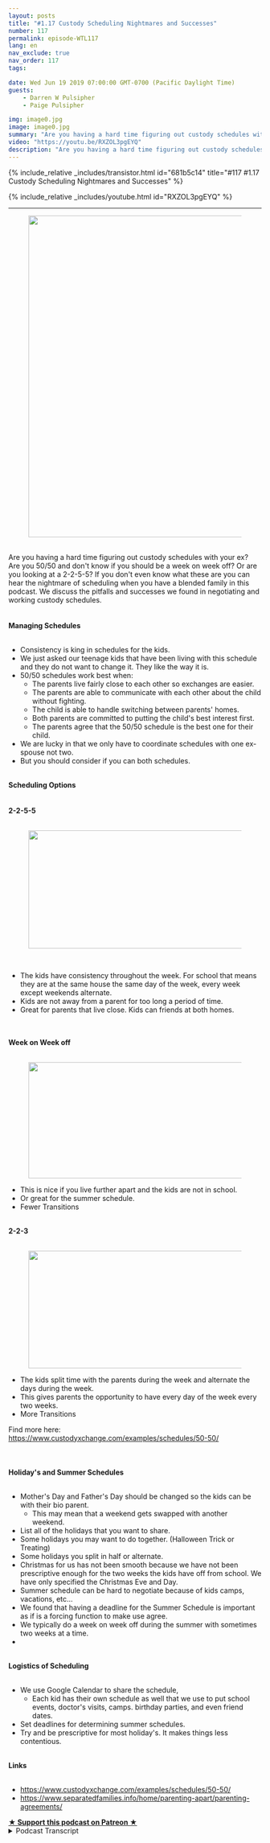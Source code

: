 ```yaml
---
layout: posts
title: "#1.17 Custody Scheduling Nightmares and Successes"
number: 117
permalink: episode-WTL117
lang: en
nav_exclude: true
nav_order: 117
tags:

date: Wed Jun 19 2019 07:00:00 GMT-0700 (Pacific Daylight Time)
guests:
    - Darren W Pulsipher
    - Paige Pulsipher

img: image0.jpg
image: image0.jpg
summary: "Are you having a hard time figuring out custody schedules with your ex? Are you 50/50 and don't know if you should be a week on week off? Or are you looking at a 2-2-5-5? If you don't even know what these are you can hear the nightmare of scheduling when you have a blended family in this podcast. We discuss the pitfalls and successes we found in negotiating and working custody schedules. "
video: "https://youtu.be/RXZOL3pgEYQ"
description: "Are you having a hard time figuring out custody schedules with your ex? Are you 50/50 and don't know if you should be a week on week off? Or are you looking at a 2-2-5-5? If you don't even know what these are you can hear the nightmare of scheduling when you have a blended family in this podcast. We discuss the pitfalls and successes we found in negotiating and working custody schedules. "
---
```


<div>
{% include_relative _includes/transistor.html id="681b5c14" title="#117 #1.17 Custody Scheduling Nightmares and Successes" %}

{% include_relative _includes/youtube.html id="RXZOL3pgEYQ" %}
</div>

---

<html><head></head><body><div><figure data-trix-attachment="{&quot;contentType&quot;:&quot;image&quot;,&quot;height&quot;:640,&quot;url&quot;:&quot;https://lh3.googleusercontent.com/-X_O_K6uNsUI/XQmd_JCEBnI/AAAAAAABYiw/XMjhUd5a2uwD_E8OCW7lfWRvU8IXl9mMACK8BGAs/s640/2019-06-18.jpg&quot;,&quot;width&quot;:480}" data-trix-content-type="image" class="attachment attachment--preview"><img src="./image0.jpg" width="480" height="640"><figcaption class="attachment__caption"></figcaption></figure></div><div><br></div><div>Are you having a hard time figuring out custody schedules with your ex? Are you 50/50 and don't know if you should be a week on week off? Or are you looking at a 2-2-5-5? If you don't even know what these are you can hear the nightmare of scheduling when you have a blended family in this podcast. We discuss the pitfalls and successes we found in negotiating and working custody schedules.</div><div><br></div><div><strong><br>Managing Schedules<br></strong><br></div><ul><li>Consistency is king in schedules for the kids.&nbsp;</li><li>We just asked our teenage kids that have been living with this schedule and they do not want to change it. They like the way it is.</li><li>50/50 schedules work best when:<ul><li>The parents live fairly close to each other so exchanges are easier.</li><li>The parents are able to communicate with each other about the child without fighting.</li><li>The child is able to handle switching between parents' homes.</li><li>Both parents are committed to putting the child's best interest first.</li><li>The parents agree that the 50/50 schedule is the best one for their child.</li></ul></li><li>We are lucky in that we only have to coordinate schedules with one ex-spouse not two.</li><li>But you should consider if you can both schedules.</li></ul><div><strong><br>Scheduling Options<br></strong><br></div><div><strong><br>2-2-5-5<br></strong><br></div><div><figure data-trix-attachment="{&quot;contentType&quot;:&quot;image&quot;,&quot;height&quot;:235,&quot;url&quot;:&quot;https://www.custodyxchange.com/screenshots/examples/schedules/50-50/2-2-5-5-basic.png&quot;,&quot;width&quot;:517}" data-trix-content-type="image" class="attachment attachment--preview"><img src="./image1.png" width="517" height="235"><figcaption class="attachment__caption"></figcaption></figure></div><div><br></div><ul><li>The kids have consistency throughout the week. For school that means they are at the same house the same day of the week, every week except weekends alternate.</li><li>Kids are not away from a parent for too long a period of time.</li><li>Great for parents that live close. Kids can friends at both homes.</li></ul><div><br></div><div><strong><br>Week on Week off<br></strong><br></div><div><figure data-trix-attachment="{&quot;contentType&quot;:&quot;image&quot;,&quot;height&quot;:231,&quot;url&quot;:&quot;https://www.custodyxchange.com/screenshots/examples/schedules/50-50/alternating-weeks-basic.png&quot;,&quot;width&quot;:517}" data-trix-content-type="image" class="attachment attachment--preview"><img src="./image2.png" width="517" height="231"><figcaption class="attachment__caption"></figcaption></figure></div><ul><li>This is nice if you live further apart and the kids are not in school.&nbsp;</li><li>Or great for the summer schedule.</li><li>Fewer Transitions</li></ul><div><strong><br>2-2-3<br></strong><br></div><div><figure data-trix-attachment="{&quot;contentType&quot;:&quot;image&quot;,&quot;height&quot;:234,&quot;url&quot;:&quot;https://www.custodyxchange.com/screenshots/examples/schedules/50-50/2-2-3-basic.png&quot;,&quot;width&quot;:517}" data-trix-content-type="image" class="attachment attachment--preview"><img src="./image3.png" width="517" height="234"><figcaption class="attachment__caption"></figcaption></figure></div><ul><li>The kids split time with the parents during the week and alternate the days during the week.</li><li>This gives parents the opportunity to have every day of the week every two weeks.</li><li>More Transitions</li></ul><div>Find more here: <a href="https://www.custodyxchange.com/examples/schedules/50-50/">https://www.custodyxchange.com/examples/schedules/50-50/</a></div><div><br></div><div><br></div><div><strong><br>Holiday's and Summer Schedules<br></strong><br></div><ul><li>Mother's Day and Father's Day should be changed so the kids can be with their bio parent.&nbsp;<ul><li>This may mean that a weekend gets swapped with another weekend.</li></ul></li><li>List all of the holidays that you want to share.</li><li>Some holidays you may want to do together. (Halloween Trick or Treating)</li><li>Some holidays you split in half or alternate.</li><li>Christmas for us has not been smooth because we have not been prescriptive enough for the two weeks the kids have off from school. We have only specified the Christmas Eve and Day.</li><li>Summer schedule can be hard to negotiate because of kids camps, vacations, etc...</li><li>We found that having a deadline for the Summer Schedule is important as if is a forcing function to make use agree.</li><li>We typically do a week on week off during the summer with sometimes two weeks at a time.</li><li><br></li></ul><div><strong><br>Logistics of Scheduling<br></strong><br></div><ul><li>We use Google Calendar to share the schedule,<ul><li>Each kid has their own schedule as well that we use to put school events, doctor's visits, camps. birthday parties, and even friend dates.</li></ul></li><li>Set deadlines for determining summer schedules.</li><li>Try and be prescriptive for most holiday's. It makes things less contentious.&nbsp;</li></ul><div><strong><br>Links<br></strong><br></div><ul><li><a href="https://www.custodyxchange.com/examples/schedules/50-50/">https://www.custodyxchange.com/examples/schedules/50-50/</a></li><li><a href="https://www.separatedfamilies.info/home/parenting-apart/parenting-agreements/">https://www.separatedfamilies.info/home/parenting-apart/parenting-agreements/</a></li></ul>
<strong>
  <a href="https://www.patreon.com/wheresthelemonade" target="_donate" rel="payment" title="★ Support this podcast on Patreon ★">★ Support this podcast on Patreon ★</a>
</strong></body></html>

<details>
<summary> Podcast Transcript </summary>

<p></p>

</details>

